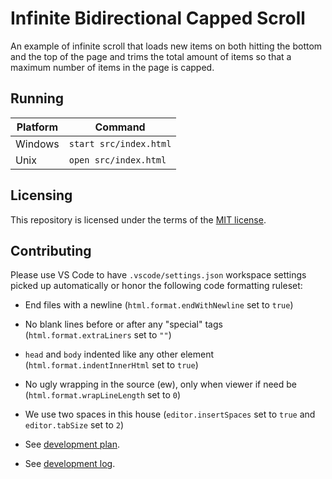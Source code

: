 # Infinite Bidirectional Capped Scroll

An example of infinite scroll that loads new items on both hitting the bottom and the top of the page
and trims the total amount of items so that a maximum number of items in the page is capped.

## Running

| Platform | Command                |
|----------|------------------------|
| Windows  | `start src/index.html` |
| Unix     | `open src/index.html`  |

## Licensing

This repository is licensed under the terms of the [MIT license](LICENSE.md).

## Contributing

Please use VS Code to have `.vscode/settings.json` workspace settings picked up automatically or honor the following code formatting ruleset:

- End files with a newline (`html.format.endWithNewline` set to `true`)
- No blank lines before or after any "special" tags (`html.format.extraLiners` set to `""`)
- `head` and `body` indented like any other element (`html.format.indentInnerHtml` set to `true`)
- No ugly wrapping in the source (ew), only when viewer if need be (`html.format.wrapLineLength` set to `0`)
- We use two spaces in this house (`editor.insertSpaces` set to `true` and `editor.tabSize` set to `2`)

- See [development plan](doc/tasks.md).
- See [development log](doc/notes.md).
